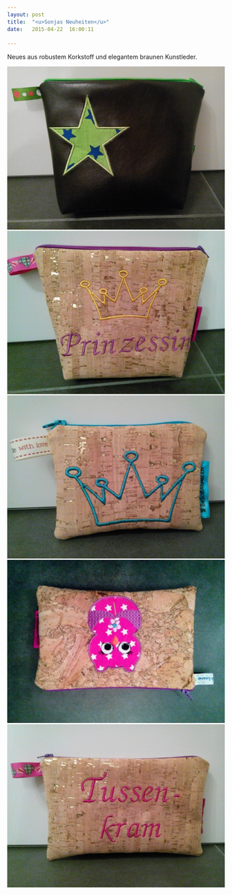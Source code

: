 ```yaml
---
layout: post
title:  "<u>Sonjas Neuheiten</u>"
date:   2015-04-22  16:00:11

---
```

Neues aus robustem Korkstoff und elegantem braunen Kunstleder.

<img src="/images/kork4.jpg" />
<img src="/images/kork2.jpg" />
<img src="/images/kork3.jpg" />
<img src="/images/kork1.jpg" />
<img src="/images/kork5.jpg" />

